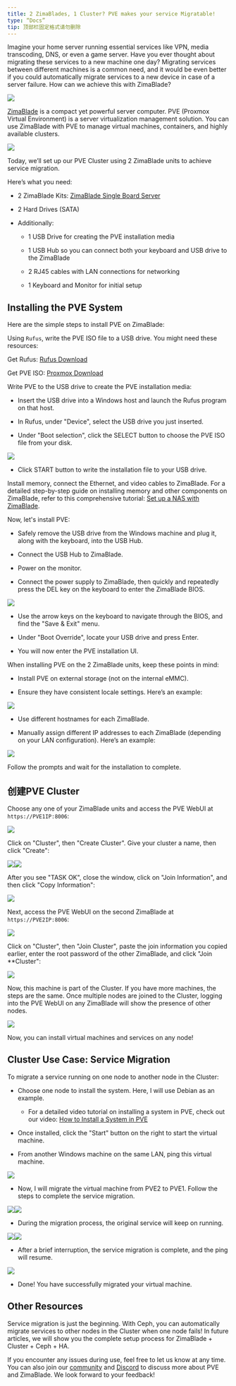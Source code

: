 ```yaml
---
title: 2 ZimaBlades, 1 Cluster? PVE makes your service Migratable!
type: “Docs”
tip: 顶部栏固定格式请勿删除
---
```

Imagine your home server running essential services like VPN, media transcoding, DNS, or even a game server. Have you ever thought about migrating these services to a new machine one day? Migrating services between different machines is a common need, and it would be even better if you could automatically migrate services to a new device in case of a server failure. How can we achieve this with ZimaBlade?

![](https://manage.icewhale.io/api/static/docs/1720063069079_copyImage.jpeg)

[ZimaBlade](https://shop.zimaboard.com/products/zimablade-single-board-server-for-cyber-native) is a compact yet powerful server computer. PVE (Proxmox Virtual Environment) is a server virtualization management solution. You can use ZimaBlade with PVE to manage virtual machines, containers, and highly available clusters.

![](https://manage.icewhale.io/api/static/docs/1720063069927_copyImage.png)

  

Today, we’ll set up our PVE Cluster using 2 ZimaBlade units to achieve service migration.

  

Here’s what you need:

*   2 ZimaBlade Kits: [ZimaBlade Single Board Server](https://shop.zimaboard.com/products/zimablade-single-board-server-for-cyber-native)
    
*   2 Hard Drives (SATA)
    
*   Additionally:
    
    *   1 USB Drive for creating the PVE installation media
        
    *   1 USB Hub so you can connect both your keyboard and USB drive to the ZimaBlade
        
    *   2 RJ45 cables with LAN connections for networking
        
    *   1 Keyboard and Monitor for initial setup
        

## Installing the PVE System

Here are the simple steps to install PVE on ZimaBlade:

  

Using `Rufus`, write the PVE ISO file to a USB drive. You might need these resources:

Get Rufus: [Rufus Download](https://rufus.ie/)

Get PVE ISO: [Proxmox Download](https://www.proxmox.com/en/downloads)

Write PVE to the USB drive to create the PVE installation media:

*   Insert the USB drive into a Windows host and launch the Rufus program on that host.
    
*   In Rufus, under "Device", select the USB drive you just inserted.
    
*   Under "Boot selection", click the SELECT button to choose the PVE ISO file from your disk.
    

![](https://manage.icewhale.io/api/static/docs/1720063070516_copyImage.png)

*   Click START button to write the installation file to your USB drive.
    

  

Install memory, connect the Ethernet, and video cables to ZimaBlade. For a detailed step-by-step guide on installing memory and other components on ZimaBlade, refer to this comprehensive tutorial: [Set up a NAS with ZimaBlade](https://docs.zimaboard.com/docs/How-to-set-up-a-NAS-with-ZimaBlade.html).

  

Now, let's install PVE:

*   Safely remove the USB drive from the Windows machine and plug it, along with the keyboard, into the USB Hub.
    
*   Connect the USB Hub to ZimaBlade.
    
*   Power on the monitor.
    
*   Connect the power supply to ZimaBlade, then quickly and repeatedly press the DEL key on the keyboard to enter the ZimaBlade BIOS.
    

![](https://manage.icewhale.io/api/static/docs/1720063071163_copyImage.jpeg)

*   Use the arrow keys on the keyboard to navigate through the BIOS, and find the "Save & Exit" menu.
    
*   Under "Boot Override", locate your USB drive and press Enter.
    
*   You will now enter the PVE installation UI.
    

  

When installing PVE on the 2 ZimaBlade units, keep these points in mind:

*   Install PVE on external storage (not on the internal eMMC).
    
*   Ensure they have consistent locale settings. Here’s an example:

![](https://manage.icewhale.io/api/static/docs/1720063616916_image.png)

*   Use different hostnames for each ZimaBlade.
    
*   Manually assign different IP addresses to each ZimaBlade (depending on your LAN configuration). Here’s an example:

  ![](https://manage.icewhale.io/api/static/docs/1720063563445_image.png)

Follow the prompts and wait for the installation to complete.

创建PVE Cluster
-------------

Choose any one of your ZimaBlade units and access the PVE WebUI at `https://PVE1IP:8006`:

![](https://manage.icewhale.io/api/static/docs/1720063072977_copyImage.png)

  

Click on "Cluster", then "Create Cluster". Give your cluster a name, then click "Create":

![](https://manage.icewhale.io/api/static/docs/1720063073525_copyImage.png)![](https://manage.icewhale.io/api/static/docs/1720063074070_copyImage.png)

After you see "TASK OK", close the window, click on "Join Information", and then click "Copy Information":

![](https://manage.icewhale.io/api/static/docs/1720063074636_copyImage.png)

Next, access the PVE WebUI on the second ZimaBlade at `https://PVE2IP:8006`:

![](https://manage.icewhale.io/api/static/docs/1720063075226_copyImage.png)

Click on "Cluster", then "Join Cluster", paste the join information you copied earlier, enter the root password of the other ZimaBlade, and click "Join \*\*Cluster":

![](https://manage.icewhale.io/api/static/docs/1720063075739_copyImage.png)

Now, this machine is part of the Cluster. If you have more machines, the steps are the same. Once multiple nodes are joined to the Cluster, logging into the PVE WebUI on any ZimaBlade will show the presence of other nodes.

![](https://manage.icewhale.io/api/static/docs/1720063076277_copyImage.png)

Now, you can install virtual machines and services on any node!

Cluster Use Case: Service Migration
-----------------------------------

To migrate a service running on one node to another node in the Cluster:

*   Choose one node to install the system. Here, I will use Debian as an example.
    
    *   For a detailed video tutorial on installing a system in PVE, check out our video: [How to Install a System in PVE](https://www.youtube.com/watch?v=K4pOkBwJMg8)
        
*   Once installed, click the "Start" button on the right to start the virtual machine.
    
*   From another Windows machine on the same LAN, ping this virtual machine.
    

![](https://manage.icewhale.io/api/static/docs/1720063076945_copyImage.png)

*   Now, I will migrate the virtual machine from PVE2 to PVE1. Follow the steps to complete the service migration.
    

![](https://manage.icewhale.io/api/static/docs/1720063077580_copyImage.png)![](https://manage.icewhale.io/api/static/docs/1720063078124_copyImage.png)

*   During the migration process, the original service will keep on running.
    

![](https://manage.icewhale.io/api/static/docs/1720063078794_copyImage.png)![](https://manage.icewhale.io/api/static/docs/1720063079381_copyImage.png)

*   After a brief interruption, the service migration is complete, and the ping will resume.
    

![](https://manage.icewhale.io/api/static/docs/1720063080183_copyImage.png)

*   Done! You have successfully migrated your virtual machine.
    

Other Resources
---------------

Service migration is just the beginning. With Ceph, you can automatically migrate services to other nodes in the Cluster when one node fails! In future articles, we will show you the complete setup process for ZimaBlade + Cluster + Ceph + HA.

  

If you encounter any issues during use, feel free to let us know at any time. You can also join our [community](https://icewhale.community/) and [Discord](https://discord.gg/uuNfKzG5) to discuss more about PVE and ZimaBlade. We look forward to your feedback!